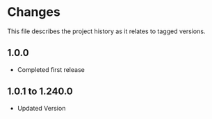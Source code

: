 # Changes
This file describes the project history as it relates to tagged versions.

## 1.0.0
- Completed first release

## 1.0.1 to 1.240.0
- Updated Version

